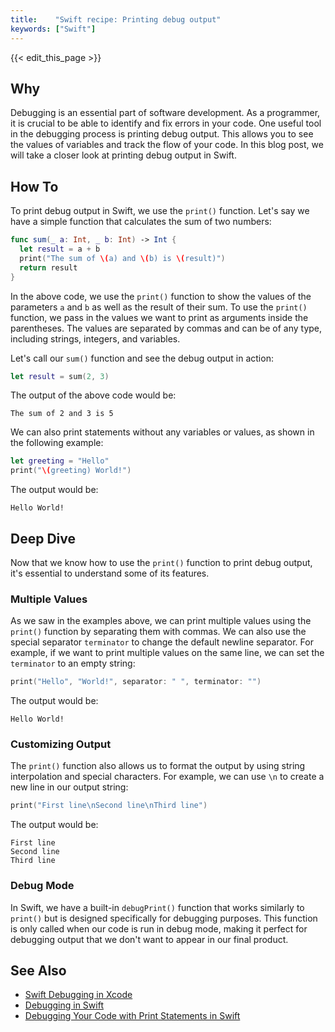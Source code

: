 ```yaml
---
title:    "Swift recipe: Printing debug output"
keywords: ["Swift"]
---
```


{{< edit_this_page >}}

## Why

Debugging is an essential part of software development. As a programmer, it is crucial to be able to identify and fix errors in your code. One useful tool in the debugging process is printing debug output. This allows you to see the values of variables and track the flow of your code. In this blog post, we will take a closer look at printing debug output in Swift.

## How To

To print debug output in Swift, we use the `print()` function. Let's say we have a simple function that calculates the sum of two numbers:

```Swift
func sum(_ a: Int, _ b: Int) -> Int {
  let result = a + b
  print("The sum of \(a) and \(b) is \(result)")
  return result
}
```
In the above code, we use the `print()` function to show the values of the parameters `a` and `b` as well as the result of their sum. To use the `print()` function, we pass in the values we want to print as arguments inside the parentheses. The values are separated by commas and can be of any type, including strings, integers, and variables.

Let's call our `sum()` function and see the debug output in action:

```Swift
let result = sum(2, 3)
```

The output of the above code would be:

```
The sum of 2 and 3 is 5
```

We can also print statements without any variables or values, as shown in the following example:

```Swift
let greeting = "Hello"
print("\(greeting) World!")
```

The output would be:

```
Hello World!
```

## Deep Dive

Now that we know how to use the `print()` function to print debug output, it's essential to understand some of its features.

### Multiple Values

As we saw in the examples above, we can print multiple values using the `print()` function by separating them with commas. We can also use the special separator `terminator` to change the default newline separator. For example, if we want to print multiple values on the same line, we can set the `terminator` to an empty string:

```Swift
print("Hello", "World!", separator: " ", terminator: "")
```

The output would be:

```
Hello World!
```

### Customizing Output

The `print()` function also allows us to format the output by using string interpolation and special characters. For example, we can use `\n` to create a new line in our output string:

```Swift
print("First line\nSecond line\nThird line")
```

The output would be:

```
First line
Second line
Third line
```

### Debug Mode

In Swift, we have a built-in `debugPrint()` function that works similarly to `print()` but is designed specifically for debugging purposes. This function is only called when our code is run in debug mode, making it perfect for debugging output that we don't want to appear in our final product.

## See Also

- [Swift Debugging in Xcode](https://developer.apple.com/library/archive/documentation/DeveloperTools/Conceptual/debugging_with_xcode/chapters/debugging_tools.html)
- [Debugging in Swift](https://learnappmaking.com/debugging-swift-xcode-debugger/)
- [Debugging Your Code with Print Statements in Swift](https://spin.atomicobject.com/2016/06/02/debugging-code-swift/)